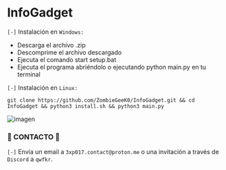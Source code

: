 # InfoGadget

`[-]` Instalación en `Windows:`

- Descarga el archivo .zip
- Descomprime el archivo descargado
- Ejecuta el comando start setup.bat
- Ejecuta el programa abriéndolo o ejecutando python main.py en tu terminal

`[-]` Instalación en `Linux:`

```shell
git clone https://github.com/ZombieGeeK0/InfoGadget.git && cd InfoGadget && python3 install.sh && python3 main.py
```

![imagen](https://github.com/ZombieGeeK0/InfoGadget/assets/158185295/8c45b10c-3509-40c9-acfa-6bbb3bffa34f)

### 📧 CONTACTO 📧

`[-]` Envía un email a `3xp017.contact@proton.me` o una invitación a través de `Discord` a `qwfkr`.

